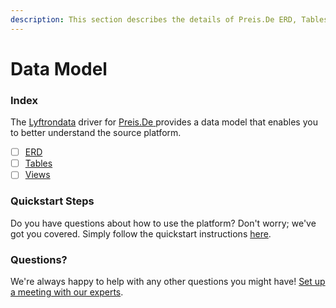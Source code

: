 ```yaml
---
description: This section describes the details of Preis.De ERD, Tables, and Views.
---
```


# Data Model

### Index

The  [Lyftrondata](https://www.lyftrondata.com/) driver for [Preis.De](https://www.lyftrondata.com/integration/preis.de/)[ ](https://www.lyftrondata.com/integration/preis.de/)provides a data model that enables you to better understand the source platform.

* [ ] [ERD](../../../marketing-analytics/preis.de/data-model/erd.md)
* [ ] [Tables](../../../marketing-analytics/preis.de/data-model/tables.md)
* [ ] [Views](../../../marketing-analytics/preis.de/data-model/views.md)

### Quickstart Steps

Do you have questions about how to use the platform? Don't worry; we've got you covered. Simply follow the quickstart instructions [here](../../../../quickstart-steps.md).

### Questions? <a href="#questions" id="questions"></a>

We're always happy to help with any other questions you might have! [Set up a meeting with our experts](https://www.lyftrondata.com/book-a-meeting/).

